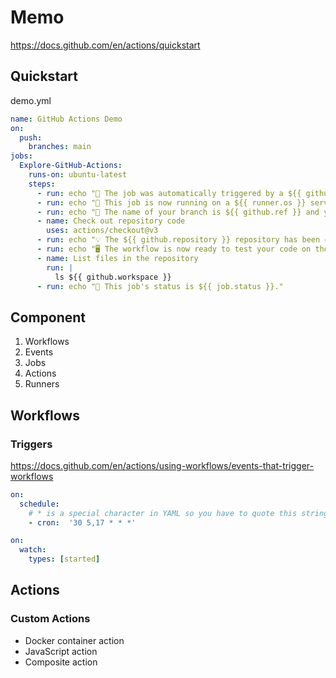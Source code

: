 # Memo

https://docs.github.com/en/actions/quickstart

## Quickstart

demo.yml

```yaml
name: GitHub Actions Demo
on:
  push:
    branches: main
jobs:
  Explore-GitHub-Actions:
    runs-on: ubuntu-latest
    steps:
      - run: echo "🎉 The job was automatically triggered by a ${{ github.event_name }} event."
      - run: echo "🐧 This job is now running on a ${{ runner.os }} server hosted by GitHub!"
      - run: echo "🔎 The name of your branch is ${{ github.ref }} and your repository is ${{ github.repository }}."
      - name: Check out repository code
        uses: actions/checkout@v3
      - run: echo "💡 The ${{ github.repository }} repository has been cloned to the runner."
      - run: echo "🖥️ The workflow is now ready to test your code on the runner."
      - name: List files in the repository
        run: |
          ls ${{ github.workspace }}
      - run: echo "🍏 This job's status is ${{ job.status }}."

```

## Component

1. Workflows
2. Events
3. Jobs
4. Actions
5. Runners

## Workflows

### Triggers

https://docs.github.com/en/actions/using-workflows/events-that-trigger-workflows


```yaml
on:
  schedule:
    # * is a special character in YAML so you have to quote this string
    - cron:  '30 5,17 * * *'
```

```yaml
on:
  watch:
    types: [started]
```


## Actions

### Custom Actions

- Docker container action
- JavaScript action
- Composite action

